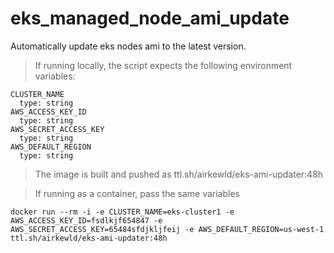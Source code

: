 # eks_managed_node_ami_update
Automatically update eks nodes ami to the latest version.

>If running locally, the script expects the following environment variables:
```
CLUSTER_NAME
  type: string
AWS_ACCESS_KEY_ID
  type: string
AWS_SECRET_ACCESS_KEY
  type: string
AWS_DEFAULT_REGION
  type: string
```


>The image is built and pushed as ttl.sh/airkewld/eks-ami-updater:48h

>If running as a container, pass the same variables
```
docker run --rm -i -e CLUSTER_NAME=eks-cluster1 -e AWS_ACCESS_KEY_ID=fsdlkjf654847 -e AWS_SECRET_ACCESS_KEY=65484sfdjkljfeij -e AWS_DEFAULT_REGION=us-west-1 ttl.sh/airkewld/eks-ami-updater:48h
```
